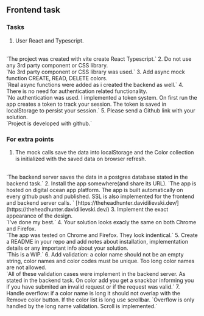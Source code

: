 
## Frontend task
### Tasks
1. User React and Typescript.
<br />
`The project was created with vite create React Typescript.`
2. Do not use any 3rd party component or CSS library.
<br />
`No 3rd party component or CSS library was used.`
3. Add async mock function CREATE, READ, DELETE colors.
<br/>
`Real async functions were added as i created the backend as well.`
4. There is no need for authentication related functionality.
<br/>
`No authentication was used. I implemented a token system. On first run the app creates a token to track your session. The token is saved in localStorage to persist your session.`
5. Please send a Github link with your solution.
<br/>
`Project is developed with github.`

### For extra points
1. The mock calls save the data into localStorage and the Color collection is initialized with the saved data on browser refresh.
<br/>
`The backend server saves the data in a postgres database stated in the backend task.`
2. Install the app somewhere(and share its URL).
`The app is hosted on digital ocean app platform. The app is built automatically on every github push and published. SSL is also implemented for the frontend and backend server calls. `
[https://theheadhunter.davidilievski.dev/](https://theheadhunter.davidilievski.dev/)
3. Implement the exact appearance of the design.
<br/>
`I've done my best.`
4. Your solution looks exacly the same on both Chrome and Firefox.
<br/>
`The app was tested on Chrome and Firefox. They look indentical.`
5. Create a README in your repo and add notes about installation, implementation details or any important info about your solution.
<br/>
`This is a WIP.`
6. Add validation: a color name should not be an empty string, color names and color codes must be unique. Too long color names are not allowed.
<br/>
`All of these validation cases were implement in the backend server. As stated in the backend task. On color add you get a snackbar informing you if you have submited an invalid request or if the request was valid.`
7. Handle overflow: if a color name is long it should not overlap with the Remove color button. If the color list is long use scrollbar.
`Overflow is only handled by the long name validation. Scroll is implemented.`

